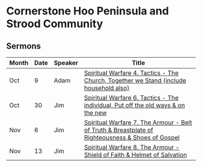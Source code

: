 # Cornerstone Hoo Peninsula and Strood Community

## Sermons

Month | Date | Speaker  | Title                                                                                                                                                               |
---   | ---  | -------  | ------------------------------------------------------------------------------------------------------------------------------------------------------------------  |
Oct   | 9    | Adam     |  [Spiritual Warfare 4. Tactics - The Church, Together we Stand (include household also)](https://hoo-are-ya.github.io/preach/preach_2022-10-09.m4a)                 |
Oct   | 30   | Jim      |  [Spiritual Warfare 6. Tactics - The individual, Put off the old ways & on the new](https://hoo-are-ya.github.io/preach/preach_2022-10-30.mpeg)                     | 
Nov   | 6    | Jim      |  [Spiritual Warfare 7. The Armour - Belt of Truth & Breastplate of Righteousness & Shoes of Gospel](https://hoo-are-ya.github.io/preach/preach_2022-11-06.mpeg)     | 
Nov   | 13   | Jim      |  [Spiritual Warfare 8. The Armour - Shield of Faith & Helmet of Salvation](https://hoo-are-ya.github.io/preach/preach_2022-11-13.mpeg)                              | 

